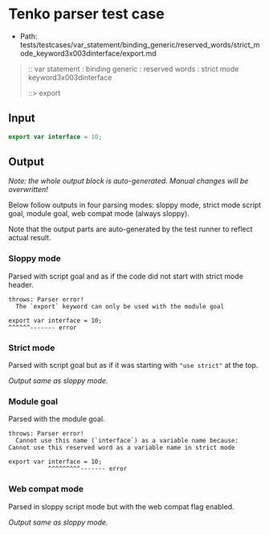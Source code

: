 # Tenko parser test case

- Path: tests/testcases/var_statement/binding_generic/reserved_words/strict_mode_keyword3x003dinterface/export.md

> :: var statement : binding generic : reserved words : strict mode keyword3x003dinterface
>
> ::> export

## Input


`````js
export var interface = 10;
`````

## Output

_Note: the whole output block is auto-generated. Manual changes will be overwritten!_

Below follow outputs in four parsing modes: sloppy mode, strict mode script goal, module goal, web compat mode (always sloppy).

Note that the output parts are auto-generated by the test runner to reflect actual result.

### Sloppy mode

Parsed with script goal and as if the code did not start with strict mode header.

`````
throws: Parser error!
  The `export` keyword can only be used with the module goal

export var interface = 10;
^^^^^^------- error
`````

### Strict mode

Parsed with script goal but as if it was starting with `"use strict"` at the top.

_Output same as sloppy mode._

### Module goal

Parsed with the module goal.

`````
throws: Parser error!
  Cannot use this name (`interface`) as a variable name because: Cannot use this reserved word as a variable name in strict mode

export var interface = 10;
           ^^^^^^^^^------- error
`````


### Web compat mode

Parsed in sloppy script mode but with the web compat flag enabled.

_Output same as sloppy mode._

